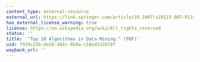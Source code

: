 ```yaml
---
content_type: external-resource
external_url: https://link.springer.com/article/10.1007/s10115-007-0114-2
has_external_license_warning: true
license: https://en.wikipedia.org/wiki/All_rights_reserved
status: ''
title: '"Top 10 Algorithms in Data Mining." (PDF)'
uid: f919c23b-de28-484c-8b0a-c18ed532b78f
wayback_url: ''
---
```

